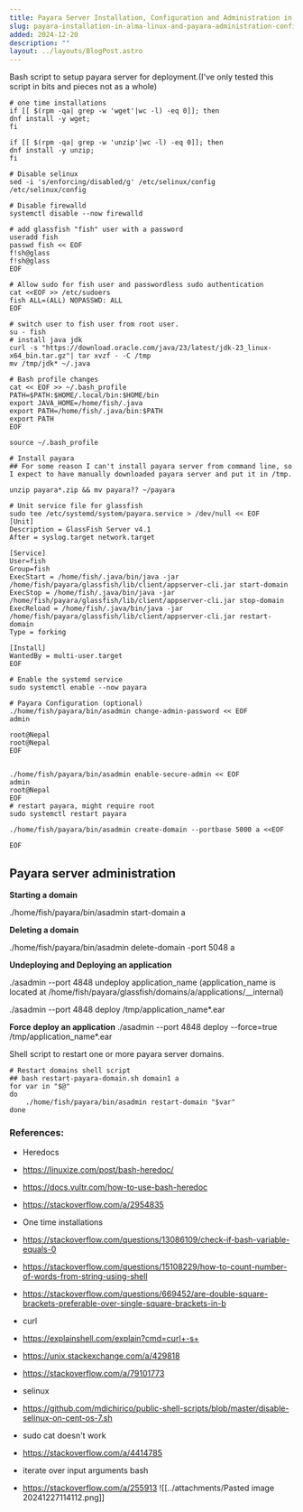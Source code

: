 ```yaml
---
title: Payara Server Installation, Configuration and Administration in Alma Linux 9
slug: payara-installation-in-alma-linux-and-payara-administration-configuration
added: 2024-12-20
description: ""
layout: ../layouts/BlogPost.astro
---
```


Bash script to setup payara server for deployment.(I've only tested this script in bits and pieces not as a whole)

```
# one time installations
if [[ $(rpm -qa| grep -w 'wget'|wc -l) -eq 0]]; then
dnf install -y wget;
fi

if [[ $(rpm -qa| grep -w 'unzip'|wc -l) -eq 0]]; then
dnf install -y unzip;
fi

# Disable selinux
sed -i 's/enforcing/disabled/g' /etc/selinux/config /etc/selinux/config

# Disable firewalld
systemctl disable --now firewalld

# add glassfish "fish" user with a password
useradd fish 
passwd fish << EOF
f!sh@glass
f!sh@glass
EOF

# Allow sudo for fish user and passwordless sudo authentication
cat <<EOF >> /etc/sudoers
fish ALL=(ALL) NOPASSWD: ALL 
EOF
 
# switch user to fish user from root user.
su - fish 
# install java jdk
curl -s "https://download.oracle.com/java/23/latest/jdk-23_linux-x64_bin.tar.gz"| tar xvzf - -C /tmp
mv /tmp/jdk* ~/.java

# Bash profile changes
cat << EOF >> ~/.bash_profile
PATH=$PATH:$HOME/.local/bin:$HOME/bin
export JAVA_HOME=/home/fish/.java
export PATH=/home/fish/.java/bin:$PATH
export PATH
EOF

source ~/.bash_profile

# Install payara
## For some reason I can't install payara server from command line, so I expect to have manually downloaded payara server and put it in /tmp.

unzip payara*.zip && mv payara?? ~/payara

# Unit service file for glassfish
sudo tee /etc/systemd/system/payara.service > /dev/null << EOF 
[Unit]
Description = GlassFish Server v4.1
After = syslog.target network.target

[Service]
User=fish
Group=fish
ExecStart = /home/fish/.java/bin/java -jar /home/fish/payara/glassfish/lib/client/appserver-cli.jar start-domain
ExecStop = /home/fish/.java/bin/java -jar /home/fish/payara/glassfish/lib/client/appserver-cli.jar stop-domain
ExecReload = /home/fish/.java/bin/java -jar /home/fish/payara/glassfish/lib/client/appserver-cli.jar restart-domain
Type = forking

[Install]
WantedBy = multi-user.target
EOF

# Enable the systemd service
sudo systemctl enable --now payara

# Payara Configuration (optional)
./home/fish/payara/bin/asadmin change-admin-password << EOF
admin

root@Nepal
root@Nepal
EOF


./home/fish/payara/bin/asadmin enable-secure-admin << EOF
admin
root@Nepal
EOF
# restart payara, might require root
sudo systemctl restart payara 

./home/fish/payara/bin/asadmin create-domain --portbase 5000 a <<EOF

EOF
```

## Payara server administration

**Starting a domain**

./home/fish/payara/bin/asadmin start-domain a


**Deleting a domain**

./home/fish/payara/bin/asadmin delete-domain -port 5048 a

**Undeploying and Deploying an application**

./asadmin --port 4848 undeploy application_name
(application_name is located at /home/fish/payara/glassfish/domains/a/applications/__internal)

./asadmin --port 4848 deploy /tmp/application_name*.ear

**Force deploy an application**
./asadmin --port 4848 deploy --force=true /tmp/application_name*.ear


Shell script to restart one or more payara server domains.

```
# Restart domains shell script
## bash restart-payara-domain.sh domain1 a
for var in "$@"
do
    ./home/fish/payara/bin/asadmin restart-domain "$var"
done
```

### References:
- Heredocs
 - https://linuxize.com/post/bash-heredoc/
 - https://docs.vultr.com/how-to-use-bash-heredoc
 - https://stackoverflow.com/a/2954835

- One time installations
 - https://stackoverflow.com/questions/13086109/check-if-bash-variable-equals-0
 - https://stackoverflow.com/questions/15108229/how-to-count-number-of-words-from-string-using-shell
 - https://stackoverflow.com/questions/669452/are-double-square-brackets-preferable-over-single-square-brackets-in-b

-  curl 
 - https://explainshell.com/explain?cmd=curl+-s+
 - https://unix.stackexchange.com/a/429818
 - https://stackoverflow.com/a/79101773
 
- selinux
 - https://github.com/mdichirico/public-shell-scripts/blob/master/disable-selinux-on-cent-os-7.sh 

- sudo cat doesn't work
 - https://stackoverflow.com/a/4414785
 
- iterate over input arguments bash
 - https://stackoverflow.com/a/255913
![[../attachments/Pasted image 20241227114112.png]]
